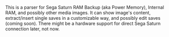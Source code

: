 This is a parser for Sega Saturn RAM Backup (aka Power Memory), Internal RAM, and possibly
other media images. It can show image's content, extract/insert single saves in a customizable
way, and possibly edit saves (coming soon).
There might be a hardware support for direct Sega Saturn connection later, not now.